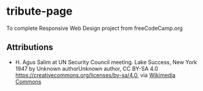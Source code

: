 # tribute-page
To complete Responsive Web Design project from freeCodeCamp.org

## Attributions
* H. Agus Salim at UN Security Council meeting. Lake Success, New York 1947 by Unknown authorUnknown author, CC BY-SA 4.0 <https://creativecommons.org/licenses/by-sa/4.0>, via [Wikimedia Commons](https://commons.wikimedia.org/wiki/File:The_Grand_Oldman_Haji_Agus_Salim.jpg#file)